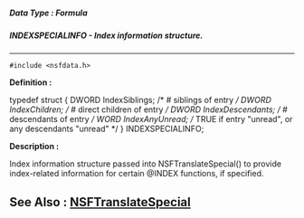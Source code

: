 ##### Data Type : Formula
##### INDEXSPECIALINFO - Index information structure.
---
```
#include <nsfdata.h>
```

**Definition :**

typedef struct {
   DWORD IndexSiblings;    /* # siblings of entry */
   DWORD IndexChildren;    /* # direct children of entry */
   DWORD IndexDescendants; /* # descendants of entry */
   WORD  IndexAnyUnread;   /* TRUE if entry "unread", or any
                              descendants "unread" */
 } INDEXSPECIALINFO;

**Description :**

Index information structure passed into NSFTranslateSpecial() to provide index-related information for certain @INDEX functions, if specified.


**See Also :**
[NSFTranslateSpecial](/domino-c-api-docs/reference/Func/NSFTranslateSpecial)
---
